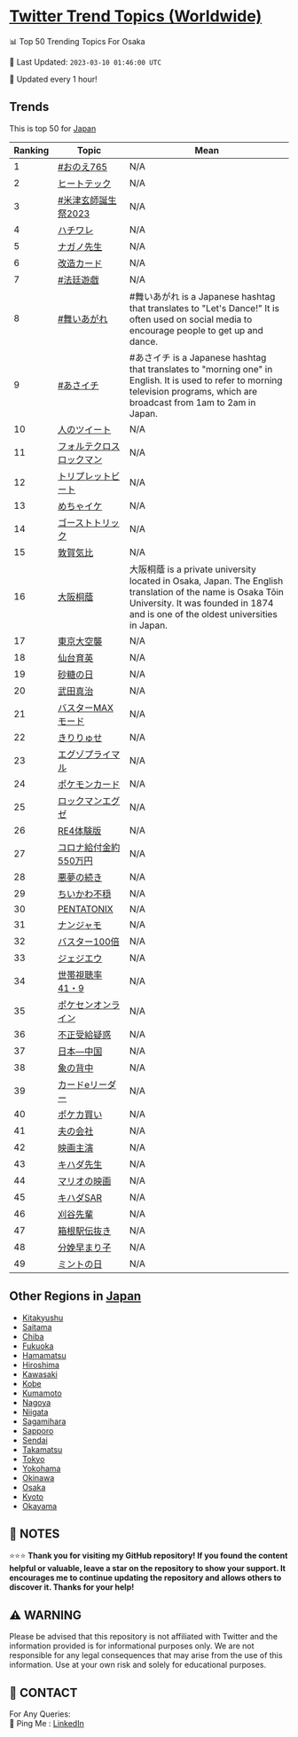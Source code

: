 [Twitter Trend Topics (Worldwide)](https://github.com/ErcinDedeoglu/Twitter-Trend-Topics)
==========


📊 Top 50 Trending Topics For Osaka

📆 Last Updated: `2023-03-10 01:46:00 UTC`

🔧 Updated every 1 hour!


## Trends

This is top 50 for [Japan](</Japan>)

| Ranking | Topic | Mean |
| ------- | ------------ | ------------ |
| 1 | [#おのえ765](http://twitter.com/search?q=%23%e3%81%8a%e3%81%ae%e3%81%88765) | N/A |
| 2 | [ヒートテック](http://twitter.com/search?q=%e3%83%92%e3%83%bc%e3%83%88%e3%83%86%e3%83%83%e3%82%af) | N/A |
| 3 | [#米津玄師誕生祭2023](http://twitter.com/search?q=%23%e7%b1%b3%e6%b4%a5%e7%8e%84%e5%b8%ab%e8%aa%95%e7%94%9f%e7%a5%ad2023) | N/A |
| 4 | [ハチワレ](http://twitter.com/search?q=%e3%83%8f%e3%83%81%e3%83%af%e3%83%ac) | N/A |
| 5 | [ナガノ先生](http://twitter.com/search?q=%e3%83%8a%e3%82%ac%e3%83%8e%e5%85%88%e7%94%9f) | N/A |
| 6 | [改造カード](http://twitter.com/search?q=%e6%94%b9%e9%80%a0%e3%82%ab%e3%83%bc%e3%83%89) | N/A |
| 7 | [#法廷遊戯](http://twitter.com/search?q=%23%e6%b3%95%e5%bb%b7%e9%81%8a%e6%88%af) | N/A |
| 8 | [#舞いあがれ](http://twitter.com/search?q=%23%e8%88%9e%e3%81%84%e3%81%82%e3%81%8c%e3%82%8c) | #舞いあがれ is a Japanese hashtag that translates to "Let's Dance!" It is often used on social media to encourage people to get up and dance. |
| 9 | [#あさイチ](http://twitter.com/search?q=%23%e3%81%82%e3%81%95%e3%82%a4%e3%83%81) | #あさイチ is a Japanese hashtag that translates to "morning one" in English. It is used to refer to morning television programs, which are broadcast from 1am to 2am in Japan. |
| 10 | [人のツイート](http://twitter.com/search?q=%e4%ba%ba%e3%81%ae%e3%83%84%e3%82%a4%e3%83%bc%e3%83%88) | N/A |
| 11 | [フォルテクロスロックマン](http://twitter.com/search?q=%e3%83%95%e3%82%a9%e3%83%ab%e3%83%86%e3%82%af%e3%83%ad%e3%82%b9%e3%83%ad%e3%83%83%e3%82%af%e3%83%9e%e3%83%b3) | N/A |
| 12 | [トリプレットビート](http://twitter.com/search?q=%e3%83%88%e3%83%aa%e3%83%97%e3%83%ac%e3%83%83%e3%83%88%e3%83%93%e3%83%bc%e3%83%88) | N/A |
| 13 | [めちゃイケ](http://twitter.com/search?q=%e3%82%81%e3%81%a1%e3%82%83%e3%82%a4%e3%82%b1) | N/A |
| 14 | [ゴーストトリック](http://twitter.com/search?q=%e3%82%b4%e3%83%bc%e3%82%b9%e3%83%88%e3%83%88%e3%83%aa%e3%83%83%e3%82%af) | N/A |
| 15 | [敦賀気比](http://twitter.com/search?q=%e6%95%a6%e8%b3%80%e6%b0%97%e6%af%94) | N/A |
| 16 | [大阪桐蔭](http://twitter.com/search?q=%e5%a4%a7%e9%98%aa%e6%a1%90%e8%94%ad) | 大阪桐蔭 is a private university located in Osaka, Japan. The English translation of the name is Osaka Tōin University. It was founded in 1874 and is one of the oldest universities in Japan. |
| 17 | [東京大空襲](http://twitter.com/search?q=%e6%9d%b1%e4%ba%ac%e5%a4%a7%e7%a9%ba%e8%a5%b2) | N/A |
| 18 | [仙台育英](http://twitter.com/search?q=%e4%bb%99%e5%8f%b0%e8%82%b2%e8%8b%b1) | N/A |
| 19 | [砂糖の日](http://twitter.com/search?q=%e7%a0%82%e7%b3%96%e3%81%ae%e6%97%a5) | N/A |
| 20 | [武田真治](http://twitter.com/search?q=%e6%ad%a6%e7%94%b0%e7%9c%9f%e6%b2%bb) | N/A |
| 21 | [バスターMAXモード](http://twitter.com/search?q=%e3%83%90%e3%82%b9%e3%82%bf%e3%83%bcMAX%e3%83%a2%e3%83%bc%e3%83%89) | N/A |
| 22 | [きりりゅせ](http://twitter.com/search?q=%e3%81%8d%e3%82%8a%e3%82%8a%e3%82%85%e3%81%9b) | N/A |
| 23 | [エグゾプライマル](http://twitter.com/search?q=%e3%82%a8%e3%82%b0%e3%82%be%e3%83%97%e3%83%a9%e3%82%a4%e3%83%9e%e3%83%ab) | N/A |
| 24 | [ポケモンカード](http://twitter.com/search?q=%e3%83%9d%e3%82%b1%e3%83%a2%e3%83%b3%e3%82%ab%e3%83%bc%e3%83%89) | N/A |
| 25 | [ロックマンエグゼ](http://twitter.com/search?q=%e3%83%ad%e3%83%83%e3%82%af%e3%83%9e%e3%83%b3%e3%82%a8%e3%82%b0%e3%82%bc) | N/A |
| 26 | [RE4体験版](http://twitter.com/search?q=RE4%e4%bd%93%e9%a8%93%e7%89%88) | N/A |
| 27 | [コロナ給付金約550万円](http://twitter.com/search?q=%e3%82%b3%e3%83%ad%e3%83%8a%e7%b5%a6%e4%bb%98%e9%87%91%e7%b4%84550%e4%b8%87%e5%86%86) | N/A |
| 28 | [悪夢の続き](http://twitter.com/search?q=%e6%82%aa%e5%a4%a2%e3%81%ae%e7%b6%9a%e3%81%8d) | N/A |
| 29 | [ちいかわ不穏](http://twitter.com/search?q=%e3%81%a1%e3%81%84%e3%81%8b%e3%82%8f%e4%b8%8d%e7%a9%8f) | N/A |
| 30 | [PENTATONIX](http://twitter.com/search?q=PENTATONIX) | N/A |
| 31 | [ナンジャモ](http://twitter.com/search?q=%e3%83%8a%e3%83%b3%e3%82%b8%e3%83%a3%e3%83%a2) | N/A |
| 32 | [バスター100倍](http://twitter.com/search?q=%e3%83%90%e3%82%b9%e3%82%bf%e3%83%bc100%e5%80%8d) | N/A |
| 33 | [ジェジエウ](http://twitter.com/search?q=%e3%82%b8%e3%82%a7%e3%82%b8%e3%82%a8%e3%82%a6) | N/A |
| 34 | [世帯視聴率41・9](http://twitter.com/search?q=%e4%b8%96%e5%b8%af%e8%a6%96%e8%81%b4%e7%8e%8741%e3%83%bb9) | N/A |
| 35 | [ポケセンオンライン](http://twitter.com/search?q=%e3%83%9d%e3%82%b1%e3%82%bb%e3%83%b3%e3%82%aa%e3%83%b3%e3%83%a9%e3%82%a4%e3%83%b3) | N/A |
| 36 | [不正受給疑惑](http://twitter.com/search?q=%e4%b8%8d%e6%ad%a3%e5%8f%97%e7%b5%a6%e7%96%91%e6%83%91) | N/A |
| 37 | [日本―中国](http://twitter.com/search?q=%e6%97%a5%e6%9c%ac%e2%80%95%e4%b8%ad%e5%9b%bd) | N/A |
| 38 | [象の背中](http://twitter.com/search?q=%e8%b1%a1%e3%81%ae%e8%83%8c%e4%b8%ad) | N/A |
| 39 | [カードeリーダー](http://twitter.com/search?q=%e3%82%ab%e3%83%bc%e3%83%89e%e3%83%aa%e3%83%bc%e3%83%80%e3%83%bc) | N/A |
| 40 | [ポケカ買い](http://twitter.com/search?q=%e3%83%9d%e3%82%b1%e3%82%ab%e8%b2%b7%e3%81%84) | N/A |
| 41 | [夫の会社](http://twitter.com/search?q=%e5%a4%ab%e3%81%ae%e4%bc%9a%e7%a4%be) | N/A |
| 42 | [映画主演](http://twitter.com/search?q=%e6%98%a0%e7%94%bb%e4%b8%bb%e6%bc%94) | N/A |
| 43 | [キハダ先生](http://twitter.com/search?q=%e3%82%ad%e3%83%8f%e3%83%80%e5%85%88%e7%94%9f) | N/A |
| 44 | [マリオの映画](http://twitter.com/search?q=%e3%83%9e%e3%83%aa%e3%82%aa%e3%81%ae%e6%98%a0%e7%94%bb) | N/A |
| 45 | [キハダSAR](http://twitter.com/search?q=%e3%82%ad%e3%83%8f%e3%83%80SAR) | N/A |
| 46 | [刈谷先輩](http://twitter.com/search?q=%e5%88%88%e8%b0%b7%e5%85%88%e8%bc%a9) | N/A |
| 47 | [箱根駅伝抜き](http://twitter.com/search?q=%e7%ae%b1%e6%a0%b9%e9%a7%85%e4%bc%9d%e6%8a%9c%e3%81%8d) | N/A |
| 48 | [分娩早まり子](http://twitter.com/search?q=%e5%88%86%e5%a8%a9%e6%97%a9%e3%81%be%e3%82%8a%e5%ad%90) | N/A |
| 49 | [ミントの日](http://twitter.com/search?q=%e3%83%9f%e3%83%b3%e3%83%88%e3%81%ae%e6%97%a5) | N/A |



## Other Regions in [Japan](</Japan>)

* [Kitakyushu](</Japan/Kitakyushu.md>)
* [Saitama](</Japan/Saitama.md>)
* [Chiba](</Japan/Chiba.md>)
* [Fukuoka](</Japan/Fukuoka.md>)
* [Hamamatsu](</Japan/Hamamatsu.md>)
* [Hiroshima](</Japan/Hiroshima.md>)
* [Kawasaki](</Japan/Kawasaki.md>)
* [Kobe](</Japan/Kobe.md>)
* [Kumamoto](</Japan/Kumamoto.md>)
* [Nagoya](</Japan/Nagoya.md>)
* [Niigata](</Japan/Niigata.md>)
* [Sagamihara](</Japan/Sagamihara.md>)
* [Sapporo](</Japan/Sapporo.md>)
* [Sendai](</Japan/Sendai.md>)
* [Takamatsu](</Japan/Takamatsu.md>)
* [Tokyo](</Japan/Tokyo.md>)
* [Yokohama](</Japan/Yokohama.md>)
* [Okinawa](</Japan/Okinawa.md>)
* [Osaka](</Japan/Osaka.md>)
* [Kyoto](</Japan/Kyoto.md>)
* [Okayama](</Japan/Okayama.md>)



## 📝 NOTES

⭐⭐⭐ **Thank you for visiting my GitHub repository! If you found the content helpful or valuable, leave a star on the repository to show your support. It encourages me to continue updating the repository and allows others to discover it. Thanks for your help!**


## ⚠️ WARNING

Please be advised that this repository is not affiliated with Twitter and the information provided is for informational purposes only. We are not responsible for any legal consequences that may arise from the use of this information. Use at your own risk and solely for educational purposes.


## 📨 CONTACT

 For Any Queries:  
            🏓 Ping Me : [LinkedIn](https://www.linkedin.com/in/ercindedeoglu/)
